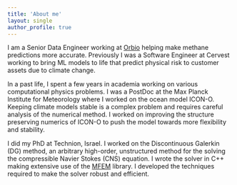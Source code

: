 ```yaml
---
title: 'About me'
layout: single
author_profile: true
---
```


I am a Senior Data Engineer working at [Orbio](https://www.orbio.earth/)
helping make methane predictions more accurate.
Previously I was a Software Engineer at Cervest working to bring 
ML models to life that predict physical risk to customer assets due to climate change. 

In a past life, I spent a few years in academia working on various computational physics problems.
I was a PostDoc at the Max Planck Institute for Meteorology where I worked on the ocean model ICON-O. 
Keeping climate models stable is a complex problem and 
requires careful analysis of the numerical method. 
I worked on improving the structure preserving numerics of ICON-O 
to push the model towards more flexibility and stability.

I did my PhD at Technion, Israel.
I worked on the Discontinuous Galerkin (DG) method, an arbitrary high-order, 
unstructured method for the solving the compressible Navier Stokes (CNS) equation. 
I wrote the solver in C++ making extensive use of the [MFEM](https://github.com/mfem/mfem) library.
I developed the techniques required to make the solver
robust and efficient.

